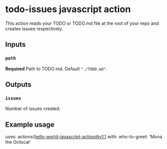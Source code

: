 # todo-issues javascript action

This action reads your TODO or TODO.md file at the root of your repo and creates issues respectively.

## Inputs

### `path`

**Required** Path to TODO md. Default `"./TODO.md"`.

## Outputs

### `issues`

Number of issues created.

## Example usage

uses: actions/hello-world-javascript-action@v1.1
with:
who-to-greet: 'Mona the Octocat'
